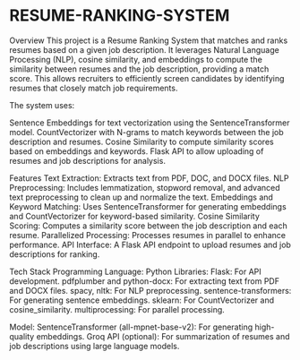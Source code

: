 # RESUME-RANKING-SYSTEM

Overview
This project is a Resume Ranking System that matches and ranks resumes based on a given job description. It leverages Natural Language Processing (NLP), cosine similarity, and embeddings to compute the similarity between resumes and the job description, providing a match score. This allows recruiters to efficiently screen candidates by identifying resumes that closely match job requirements.

The system uses:

Sentence Embeddings for text vectorization using the SentenceTransformer model.
CountVectorizer with N-grams to match keywords between the job description and resumes.
Cosine Similarity to compute similarity scores based on embeddings and keywords.
Flask API to allow uploading of resumes and job descriptions for analysis.

Features
Text Extraction: Extracts text from PDF, DOC, and DOCX files.
NLP Preprocessing: Includes lemmatization, stopword removal, and advanced text preprocessing to clean up and normalize the text.
Embeddings and Keyword Matching: Uses SentenceTransformer for generating embeddings and CountVectorizer for keyword-based similarity.
Cosine Similarity Scoring: Computes a similarity score between the job description and each resume.
Parallelized Processing: Processes resumes in parallel to enhance performance.
API Interface: A Flask API endpoint to upload resumes and job descriptions for ranking.

Tech Stack
Programming Language: Python
Libraries:
Flask: For API development.
pdfplumber and python-docx: For extracting text from PDF and DOCX files.
spacy, nltk: For NLP preprocessing.
sentence-transformers: For generating sentence embeddings.
sklearn: For CountVectorizer and cosine_similarity.
multiprocessing: For parallel processing.

Model:
SentenceTransformer (all-mpnet-base-v2): For generating high-quality embeddings.
Groq API (optional): For summarization of resumes and job descriptions using large language models.
